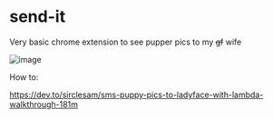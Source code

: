 # send-it
Very basic chrome extension to see pupper pics to my ~~gf~~ wife


![image](https://user-images.githubusercontent.com/44272343/142788102-36863182-9580-4788-b298-f0585b61614f.png)

How to:

https://dev.to/sirclesam/sms-puppy-pics-to-ladyface-with-lambda-walkthrough-181m
